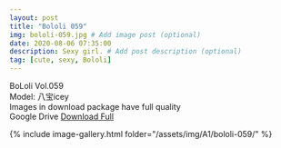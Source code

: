 ```yaml
---
layout: post
title: "Bololi 059"
img: bololi-059.jpg # Add image post (optional)
date: 2020-08-06 07:35:00
description: Sexy girl. # Add post description (optional)
tag: [cute, sexy, Bololi]
---
```

BoLoli Vol.059  
Model: 八宝icey                                      
Images in download package have full quality                    
Google Drive [Download Full](http://gestyy.com/ewIXAL)

{% include image-gallery.html folder="/assets/img/A1/bololi-059/" %}
